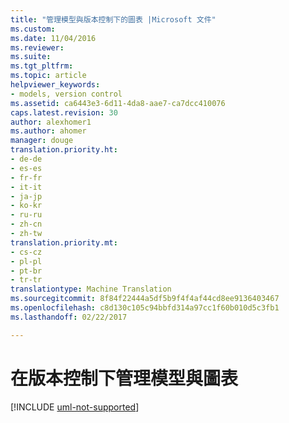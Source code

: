 ```yaml
---
title: "管理模型與版本控制下的圖表 |Microsoft 文件"
ms.custom: 
ms.date: 11/04/2016
ms.reviewer: 
ms.suite: 
ms.tgt_pltfrm: 
ms.topic: article
helpviewer_keywords:
- models, version control
ms.assetid: ca6443e3-6d11-4da8-aae7-ca7dcc410076
caps.latest.revision: 30
author: alexhomer1
ms.author: ahomer
manager: douge
translation.priority.ht:
- de-de
- es-es
- fr-fr
- it-it
- ja-jp
- ko-kr
- ru-ru
- zh-cn
- zh-tw
translation.priority.mt:
- cs-cz
- pl-pl
- pt-br
- tr-tr
translationtype: Machine Translation
ms.sourcegitcommit: 8f84f22444a5df5b9f4f4af44cd8ee9136403467
ms.openlocfilehash: c8d130c105c94bbfd314a97cc1f60b010d5c3fb1
ms.lasthandoff: 02/22/2017

---
```

# <a name="manage-models-and-diagrams-under-version-control"></a>在版本控制下管理模型與圖表

[!INCLUDE [uml-not-supported](includes/uml-not-supported.md)]


